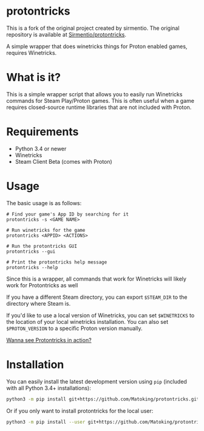 # protontricks
This is a fork of the original project created by sirmentio.
The original repository is available at [Sirmentio/protontricks](https://github.com/Sirmentio/protontricks).

A simple wrapper that does winetricks things for Proton enabled games, requires Winetricks.

# What is it?
This is a simple wrapper script that allows you to easily run Winetricks commands for Steam Play/Proton games. This is often useful when a game requires closed-source runtime libraries that are not included with Proton.

# Requirements
* Python 3.4 or newer
* Winetricks
* Steam Client Beta (comes with Proton)

# Usage
The basic usage is as follows:

```
# Find your game's App ID by searching for it
protontricks -s <GAME NAME>

# Run winetricks for the game
protontricks <APPID> <ACTIONS>

# Run the protontricks GUI
protontricks --gui

# Print the protontricks help message
protontricks --help
```

Since this is a wrapper, all commands that work for Winetricks will likely work for Protontricks as well

If you have a different Steam directory, you can export ``$STEAM_DIR`` to the directory where Steam is.

If you'd like to use a local version of Winetricks, you can set ``$WINETRICKS`` to the location of your local winetricks installation. You can also set ``$PROTON_VERSION`` to a specific Proton version manually.

[Wanna see Protontricks in action?](https://asciinema.org/a/i2uqz1uZXYACl9NAHYbuZ3TCT)

# Installation
You can easily install the latest development version using `pip`
(included with all Python 3.4+ installations):
```sh
python3 -m pip install git+https://github.com/Matoking/protontricks.git
```

Or if you only want to install protontricks for the local user:
```sh
python3 -m pip install --user git+https://github.com/Matoking/protontricks.git
```
